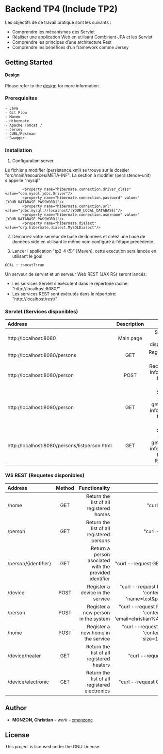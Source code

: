 # Backend TP4 (Include TP2)

Les objectifs de ce travail pratique sont les suivants :
- Comprendre les mécanismes des Servlet
- Réaliser une application  Web en utilisant Combinant JPA et les Servlet
- Comprendre les principes d’une architecture Rest
- Comprendre les bénéfices d’un framework comme Jersey

## Getting Started

#### Design
Please refer to the [design](docs/design.md) for more information.

### Prerequisites

```
- Java
- Git Flow
- Maven 
- Hibernate
- Apache Tomcat 7
- Jersey
- CURL/Postman
- Swagger

```

### Installation

1. Configuration server 

Le fichier a modifier (persistence.xml) se trouve sur le dossier "src/main/resources/META-INF". La section à modifier (persistence-unit) s'appelle "mysql"

            <property name="hibernate.connection.driver_class" value="com.mysql.jdbc.Driver"/>
            <property name="hibernate.connection.password" value="[YOUR_DATABASE_PASSWORD]"/>
            <property name="hibernate.connection.url" value="jdbc:mysql://localhost/[YOUR_LOCAL_DATABASE]"/>
            <property name="hibernate.connection.username" value="[YOUR_DATABASE_PASSWORD]"/>
            <property name="hibernate.dialect" value="org.hibernate.dialect.MySQLDialect"/>

2. Démarrez votre serveur de base de données et créez une base de données vide en utilisant le même nom configuré à l'étape précédente.

3. Lancer l'application "tp2-4 (5)" [Maven], cette execution sera lancée en utilisant le goal 

```
GOAL : tomcat7:run
```

Un serveur de servlet et un serveur Web REST (JAX RS) seront lancés:
- Les services Servlet s'exécutent dans le répertoire racine: "http://localhost:8080/"
- Les services REST sont exécutés dans le répertoire: "http://localhost/rest/"


### Servlet (Services disponibles)

| Address | Description | Method |
| :---         |     :---:      |          ---: |
| http://localhost:8080  | Main page    | Show the servlets disponibles |
| http://localhost:8080/persons    | GET | Registration page |
| http://localhost:8080/person     | POST | Receive the information from the form    |
| http://localhost:8080/person     | GET  |  Show all persons getting the information from the Servlet  |
| http://localhost:8080/persons/listperson.html    | GET  | Show all persons getting the information from the REST API   |

### WS REST (Requetes disponibles)

| Address | Method | Functionality | CURL Command  |
| :---  |  :---:  |          ---: |          ---: |
| /home | GET | Return the list of all registered homes  | "curl --request GET  --url http://localhost:8080/rest/home" |
| /person | GET   | Return the list of all registered persons | "curl --request GET --url http://localhost:8080/rest/person" | 
| /person/{identifier} | GET   | Return a person asociated with the provided identifier | "curl --request GET --url http://localhost:8080/rest/home/id/{identifier}" | 
| /device | POST   | Register a device in the service | "curl --request POST --url http://localhost:8080/rest/device --header 'content-type: application/x-www-form-urlencoded' --data 'name=test&power=300&type=electronic&unit=watt&location=living" | 
| /person | POST   | Register a new person in the system | "curl --request POST --url http://localhost:8080/rest/person --header 'content-type: application/x-www-form-urlencoded' --data 'email=christian%40asd.com&lastname=Julien&firstname=dor%C3%A9'" | 
| /home | POST  | Register a new home in the service | "curl --request POST --url http://localhost:8080/rest/home --header 'content-type: application/x-www-form-urlencoded' --data 'size=124&rooms=3&name=%22Christian'\''s%20home%22'" | 
| /device/heater | GET   | Return the list of all registered heaters | "curl --request GET --url http://localhost:8080/rest/device/heater" | 
| /device/electronic | GET   | Return the list of all registered electronics | "curl --request GET --url http://localhost:8080/rest/device/electronic " | 

## Author

* **MONZON, Christian** - *work* - [cmonzonc](https://github.com/cmonzonc)


## License

This project is licensed under the GNU License.
